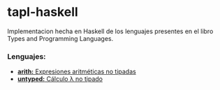 # tapl-haskell
Implementacion hecha en Haskell de los lenguajes presentes en el libro Types and Programming Languages.

### Lenguajes:
* [**arith:** Expresiones aritméticas no tipadas](./arith/README.md)
* [**untyped:** Cálculo λ no tipado](./untyped/README.md)

